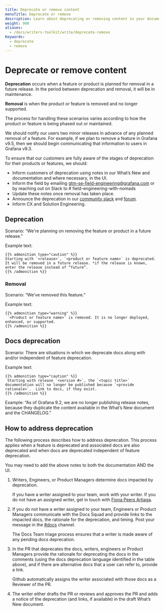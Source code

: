 ```yaml
---
title: Deprecate or remove content
menuTitle: Deprecate or remove
description: Learn about deprecating or removing content in your documentation.
weight: 900
aliases:
  - /docs/writers-toolkit/write/deprecate-remove
Keywords:
  - deprecate
  - remove
---
```


# Deprecate or remove content

**Deprecation** occurs when a feature or product is planned for removal in a future release. In the period between deprecation and removal, it will be in maintenance.

**Removal** is when the product or feature is removed and no longer supported.

The process for handling these scenarios varies according to how the product or feature is being phased out or maintained.

We should notify our users two minor releases in advance of any planned removal of a feature. For example, if we plan to remove a feature in Grafana v9.5, then we should begin communicating that information to users in Grafana v9.3.

To ensure that our customers are fully aware of the stages of deprecation for their products or features, we should:

- Inform customers of deprecation using notes in our What’s New and documentation and where necessary, in the UI.
- Inform the field by emailing [gtm-se-field-engineering@grafana.com](mailto:gtm-se-field-engineering@grafana.com) or by reaching out on Slack to # field-engineering-with-nomads
- Update these notes once removal has taken place.
- Announce the deprecation in our [community slack](https://grafana.slack.com/archives/C05675Y4F) and [forum](https://community.grafana.com/).
- Inform CX and Solution Engineering.

## Deprecation

Scenario: “We're planning on removing the feature or product in a future release.”

Example text:

```
{{% admonition type="caution" %}}
Starting with `<release>`, `<product or feature name>` is deprecated. It will be removed in a future release. *if the release is known, enter the release instead of “future”.
{{% /admonition %}}
```

### Removal

Scenario: “We've removed this feature.”

Example text:

```
{{% admonition type="warning" %}}
 `<Product or feature name>` is removed. It is no longer deployed, enhanced, or supported.
{{% /admonition %}}
```

## Docs deprecation

Scenario: There are situations in which we deprecate docs along with and/or independent of feature deprecation.

Example text:

```
{{% admonition type="caution" %}}
 Starting with release `<version #>`, the `<topic title>` documentation will no longer be published because `<provide rationale>`.  Link to docs, if they exist.
{{% /admonition %}}
```

Example: “As of Grafana 9.2, we are no longer publishing release notes, because they duplicate the content available in the What’s New document and the CHANGELOG."

## How to address deprecation

The following process describes how to address deprecation. This process applies when a feature is deprecated and associated docs are also deprecated and when docs are deprecated independent of feature deprecation.

You may need to add the above notes to both the documentation AND the UI.

1. Writers, Engineers, or Product Managers determine docs impacted by deprecation.

   If you have a writer assigned to your team, work with your writer. If you do not have an assigned writer, get in touch with [Fiona Peers Artiaga](mailto:fiona.artiaga@grafana.com).

1. If you do not have a writer assigned to your team, Engineers or Product Managers communicate with the Docs Squad and provide links to the impacted docs, the rationale for the deprecation, and timing. Post your message in the [#docs](https://raintank-corp.slack.com/archives/C5PG2JK8W) channel.

   The Docs Team triage process ensures that a writer is made aware of any pending docs deprecation.

1. In the PR that deprecates the docs, writers, engineers or Product Managers provide the rationale for deprecating the docs in the comments (using the docs deprecation language identified in the table above), and if there are alternative docs that a user can refer to, provide a link.

   Github automatically assigns the writer associated with those docs as a Reviewer of the PR.

1. The writer either drafts the PR or reviews and approves the PR and adds a notice of the deprecation (and links, if available) in the draft What’s New document.
